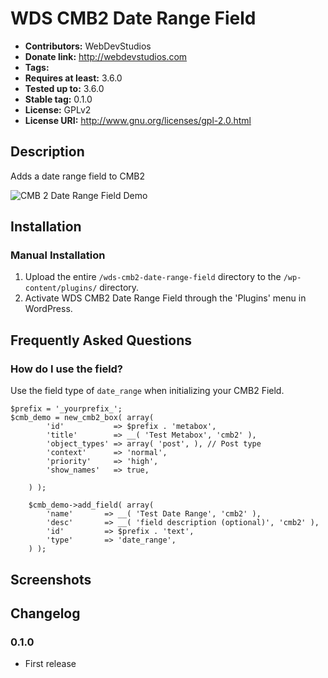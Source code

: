 # WDS CMB2 Date Range Field #
- **Contributors:**      WebDevStudios
- **Donate link:**       http://webdevstudios.com
- **Tags:**
- **Requires at least:** 3.6.0
- **Tested up to:**      3.6.0
- **Stable tag:**        0.1.0
- **License:**           GPLv2
- **License URI:**       http://www.gnu.org/licenses/gpl-2.0.html

## Description ##

Adds a date range field to CMB2

![CMB 2 Date Range Field Demo](https://cldup.com/bdK41R22yW.gif)

## Installation ##

### Manual Installation ###

1. Upload the entire `/wds-cmb2-date-range-field` directory to the `/wp-content/plugins/` directory.
2. Activate WDS CMB2 Date Range Field through the 'Plugins' menu in WordPress.

## Frequently Asked Questions ##

### How do I use the field? ###
Use the field type of `date_range` when initializing your CMB2 Field.

```
$prefix = '_yourprefix_';
$cmb_demo = new_cmb2_box( array(
 		'id'           => $prefix . 'metabox',
 		'title'        => __( 'Test Metabox', 'cmb2' ),
 		'object_types' => array( 'post', ), // Post type
 		'context'      => 'normal',
 		'priority'     => 'high',
 		'show_names'   => true,
 
 	) );
 
 	$cmb_demo->add_field( array(
 		'name'       => __( 'Test Date Range', 'cmb2' ),
 		'desc'       => __( 'field description (optional)', 'cmb2' ),
 		'id'         => $prefix . 'text',
 		'type'       => 'date_range',
 	) );
 ```

## Screenshots ##


## Changelog ##

### 0.1.0 ###
* First release
